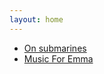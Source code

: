 ```yaml
---
layout: home
---
```


[//]: # (A test comment before main body text.)

* [On submarines](https://grannycart.net/subworld-pages/)
* [Music For Emma](MusicForEmma)
	     


